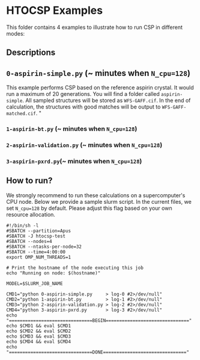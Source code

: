 # HTOCSP Examples

This folder contains 4 examples to illustrate how to run CSP in different modes:

## Descriptions

## `0-aspirin-simple.py` (~ minutes when `N_cpu=128`)
This example performs CSP based on the reference aspirin crystal. It would run a maximum of 20 generations. You will find a folder called `aspirin-simple`. All sampled structures will be stored as `WFS-GAFF.cif`.
In the end of calculation, the structures with good matches will be output to `WFS-GAFF-matched.cif`.
"

### `1-aspirin-bt.py` (~ minutes when `N_cpu=128`)

### `2-aspirin-validation.py` (~ minutes when `N_cpu=128`)

### `3-aspirin-pxrd.py`(~ minutes when `N_cpu=128`)

## How to run?

We strongly recommend to run these calculations on a supercomputer's CPU node. Below we provide a sample slurm script. In the current files, we set `N_cpu=128` by default. Please adjust this flag based on your own resource allocation. 

```
#!/bin/sh -l
#SBATCH --partition=Apus
#SBATCH -J htocsp-test
#SBATCH --nodes=4
#SBATCH --ntasks-per-node=32
#SBATCH --time=4:00:00
export OMP_NUM_THREADS=1

# Print the hostname of the node executing this job
echo "Running on node: $(hostname)"

MODEL=$SLURM_JOB_NAME

CMD1="python 0-aspirin-simple.py     > log-0 #2>/dev/null"
CMD2="python 1-aspirin-bt.py         > log-1 #2>/dev/null"
CMD3="python 2-aspirin-validation.py > log-2 #2>/dev/null"
CMD4="python 3-aspirin-pxrd.py       > log-3 #2>/dev/null"
echo "===============================BEGIN==============================="
echo $CMD1 && eval $CMD1
echo $CMD2 && eval $CMD2
echo $CMD3 && eval $CMD3
echo $CMD4 && eval $CMD4
echo "===============================DONE==============================="

```


